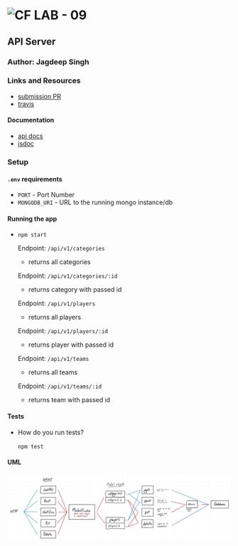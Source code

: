 ![CF](http://i.imgur.com/7v5ASc8.png) LAB - 09
=================================================

## API Server

### Author: Jagdeep Singh

### Links and Resources
* [submission PR](https://github.com/401-advanced-javascript-js/lab-09-api-server/pull/2)
* [travis](https://www.travis-ci.com/401-advanced-javascript-js/lab-09-api-server)
<!-- * [back-end](http://xyz.com) (when applicable)
* [front-end](http://xyz.com) (when applicable) -->

#### Documentation
* [api docs](http://api-server-js.herokuapp.com/api/v1/api-docs/)
* [jsdoc](https://401-advanced-javascript-js.github.io/lab-09-api-server/)

### Setup
#### `.env` requirements
* `PORT` - Port Number
* `MONGODB_URI` - URL to the running mongo instance/db

#### Running the app
* `npm start`

  Endpoint: `/api/v1/categories`
    * returns all categories

  Endpoint: `/api/v1/categories/:id`
    * returns category with passed id

  Endpoint: `/api/v1/players`
    * returns all players

  Endpoint: `/api/v1/players/:id`
    * returns player with passed id

  Endpoint: `/api/v1/teams`
    * returns all teams

  Endpoint: `/api/v1/teams/:id`
    * returns team with passed id
  

#### Tests
* How do you run tests?

  `npm test`

#### UML
![UML of Data Flow](./assets/uml.jpeg)